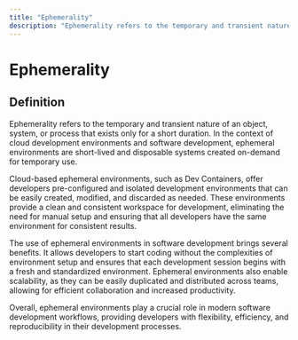```yaml
---
title: "Ephemerality"
description: "Ephemerality refers to the temporary and transient nature of an object, system, or process that exists only for a short duration. In the context of cloud development environments and software development, ephemeral environments are short-lived and disposable systems created on-demand for temporary use."
---
```


# Ephemerality

## Definition

Ephemerality refers to the temporary and transient nature of an object, system, or process that exists only for a short duration. In the context of cloud development environments and software development, ephemeral environments are short-lived and disposable systems created on-demand for temporary use.

Cloud-based ephemeral environments, such as Dev Containers, offer developers pre-configured and isolated development environments that can be easily created, modified, and discarded as needed. These environments provide a clean and consistent workspace for development, eliminating the need for manual setup and ensuring that all developers have the same environment for consistent results.

The use of ephemeral environments in software development brings several benefits. It allows developers to start coding without the complexities of environment setup and ensures that each development session begins with a fresh and standardized environment. Ephemeral environments also enable scalability, as they can be easily duplicated and distributed across teams, allowing for efficient collaboration and increased productivity.

Overall, ephemeral environments play a crucial role in modern software development workflows, providing developers with flexibility, efficiency, and reproducibility in their development processes.

